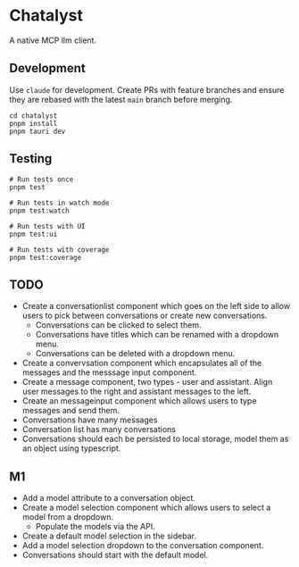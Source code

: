 # Chatalyst

A native MCP llm client.

## Development

Use `claude` for development. Create PRs with feature branches and ensure they are rebased with the latest `main` branch before merging.

```
cd chatalyst
pnpm install
pnpm tauri dev
```

## Testing

```
# Run tests once
pnpm test

# Run tests in watch mode
pnpm test:watch

# Run tests with UI
pnpm test:ui

# Run tests with coverage
pnpm test:coverage
```

## TODO
- Create a conversationlist component which goes on the left side to allow users to pick between conversations or create new conversations.
  - Conversations can be clicked to select them.
  - Conversations have titles which can be renamed with a dropdown menu.
  - Conversations can be deleted with a dropdown menu.
- Create a convervsation component which encapsulates all of the messages and the messsage input component.
- Create a message component, two types - user and assistant. Align user messages to the right and assistant messages to the left.
- Create an messageinput component which allows users to type messages and send them.
- Conversations have many messages
- Conversation list has many conversations
- Conversations should each be persisted to local storage, model them as an object using typescript.

## M1
- Add a model attribute to a conversation object.
- Create a model selection component which allows users to select a model from a dropdown.
    - Populate the models via the API.
- Create a default model selection in the sidebar.
- Add a model selection dropdown to the conversation component.
- Conversations should start with the default model.

